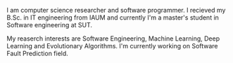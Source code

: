I am computer science researcher and software programmer. I recieved my B.Sc. in IT engineering from IAUM and currently I'm a master's student in Software engineering at SUT.

My reaserch interests are Software Engineering, Machine Learning, Deep Learning and Evolutionary Algorithms.
I'm currently working on Software Fault Prediction field.



<!---
alirezaio1/alirezaio1 is a ✨ special ✨ repository because its `README.md` (this file) appears on your GitHub profile.
You can click the Preview link to take a look at your changes.
--->
